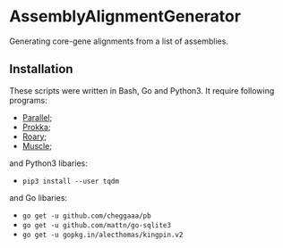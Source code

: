 # AssemblyAlignmentGenerator
Generating core-gene alignments from a list of assemblies.

## Installation
These scripts were written in Bash, Go and Python3. It require following programs:
* [Parallel](https://www.gnu.org/software/parallel/);
* [Prokka](https://github.com/tseemann/prokka);
* [Roary](https://github.com/sanger-pathogens/Roary);
* [Muscle](https://www.drive5.com/muscle);

and Python3 libaries:
* `pip3 install --user tqdm`

and Go libaries:
* `go get -u github.com/cheggaaa/pb`
* `go get -u github.com/mattn/go-sqlite3`
* `go get -u gopkg.in/alecthomas/kingpin.v2`

